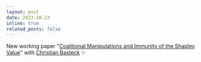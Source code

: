 ```yaml
---
layout: post
date: 2023-10-23
inline: true
related_posts: false
---
```


New working paper "[Coalitional Manipulations and Immunity of the Shapley Value](https://arxiv.org/abs/2310.20415)" with [Christian Basteck](https://sites.google.com/site/christianbasteck/) :sparkles: